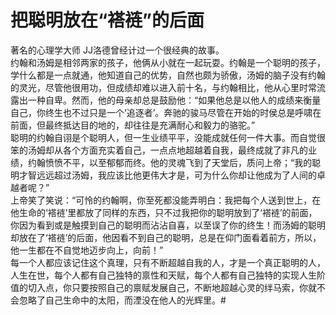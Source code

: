 # 把聪明放在“褡裢”的后面
 
著名的心理学大师 JJ洛德曾经计过一个很经典的故事。  
约翰和汤姆是相邻两家的孩子，他俩从小就在一起玩耍。约翰是一个聪明的孩子，学什么都是一点就通，他知道自己的优势，自然也颇为骄傲，汤姆的脑子没有约翰的灵光，尽管他很用功，但成绩却难以进入前十名，与约翰相比，他从心里时常流露出一种自卑。然而，他的母亲却总是鼓励他：“如果他总是以他人的成绩来衡量自己，你终生也不过只是一个‘追逐者’。奔驰的骏马尽管在开始的时侯总是呼啸在前面，但最终抵达目的地的，却往往是充满耐心和毅力的骆驼。”  
聪明的约翰自诩是个聪明人，但一生业绩平平，没能成就任何一件大事。而自觉很笨的汤姆却从各个方面充实着自己，一点点地超越着自我，最终成就了非凡的业绩，约翰愤愤不平，以至郁郁而终。他的灵魂飞到了天堂后，质问上帝；“我的聪明才智远远超过汤姆，我应该比他更伟大才是，可为什么你却让他成为了人间的卓越者呢？”  
上帝笑了笑说：“可怜的约翰啊，你至死都没能弄明白：我把每个人送到世上，在他生命的‘褡裢’里都放了同样的东西，只不过我把你的聪明放到了‘褡裢’的前面，你因为看到或是触摸到自己的聪明而沾沾自喜，以至误了你的终生！而汤姆的聪明却放在了‘褡裢’的后面，他因看不到自己的聪明，总是在仰门面看着前方，所以，他一生都在不自觉地迈步向上，向前！”  
每一个人都应该记住这个真理，只有不断超越自我的人，才是一个真正聪明的人，人生在世，每个人都有自己独特的禀性和天赋，每个人都有自己独特的实现人生阶值的切入点，你只要按照自己的禀赋发展自己，不断地超越心灵的绊马索，你就不会忽略了自己生命中的太阳，而湮没在他人的光辉里。# 
